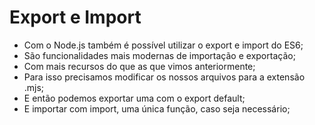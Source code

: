 # **Export e Import**



* Com o Node.js também é possível utilizar o export e import do ES6;
* São funcionalidades mais modernas de importação e exportação;
* Com mais recursos do que as que vimos anteriormente;
* Para isso precisamos modificar os nossos arquivos para a extensão .mjs;
* E então podemos exportar uma com o export default;
* E importar com import, uma única função, caso seja necessário;
